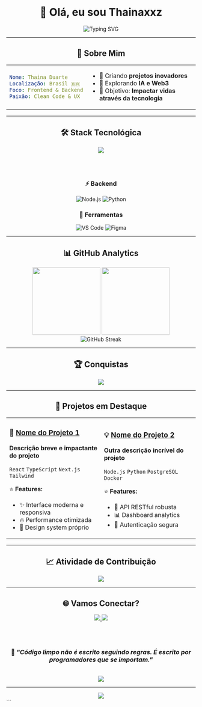 <div align="center">

# 👋 Olá, eu sou **Thainaxxz**

<img src="https://readme-typing-svg.demolab.com?font=Fira+Code&size=22&duration=3000&pause=1000&color=6366F1&center=true&vCenter=true&multiline=true&width=600&height=100&lines=Desenvolvedor+Full+Stack;Criando+experiências+digitais+incríveis;Transformando+ideias+em+código" alt="Typing SVG" />

</div>

---

<div align="center">

## 🎨 **Sobre Mim**

</div>

<table align="center">
<tr>
<td>

```yaml
Nome: Thaina Duarte
Localização: Brasil 🇧🇷
Foco: Frontend & Backend
Paixão: Clean Code & UX

```

</td>
<td>

- 🔮 Criando **projetos inovadores**
- 🌱 Explorando **IA e Web3**
- 🎯 Objetivo: **Impactar vidas através da tecnologia**

</td>
</tr>
</table>

---

<div align="center">

## 🛠️ **Stack Tecnológica**

<img src="https://skillicons.dev/icons?i=js,ts,react,nextjs,vue,nodejs,python,tailwind,figma,git&theme=dark" />

<br><br>


### ⚡ **Backend**
![Node.js](https://img.shields.io/badge/Node.js-43853D?style=for-the-badge&logo=node.js&logoColor=white)
![Python](https://img.shields.io/badge/Python-3776AB?style=for-the-badge&logo=python&logoColor=white)


### 🚀 **Ferramentas**
![VS Code](https://img.shields.io/badge/VS_Code-0078D4?style=for-the-badge&logo=visual%20studio%20code&logoColor=white)
![Figma](https://img.shields.io/badge/Figma-F24E1E?style=for-the-badge&logo=figma&logoColor=white)


</div>

---

<div align="center">

## 📊 **GitHub Analytics**

<img height="180em" src="https://github-readme-stats-sigma-five.vercel.app/api?username=Thainaxxz&show_icons=true&theme=react&include_all_commits=true&count_private=true&hide_border=true&bg_color=0D1117&title_color=58A6FF&icon_color=58A6FF&text_color=C9D1D9"/>
<img height="180em" src="https://github-readme-stats-sigma-five.vercel.app/api/top-langs/?username=Thainaxxz&layout=compact&langs_count=8&theme=react&hide_border=true&bg_color=0D1117&title_color=58A6FF&text_color=C9D1D9"/>

<br>

<img src="https://github-readme-streak-stats.herokuapp.com/?user=Thainaxxz&theme=react&hide_border=true&background=0D1117&stroke=58A6FF&ring=58A6FF&fire=FF6B6B&currStreakLabel=58A6FF" alt="GitHub Streak" />

</div>

---

<div align="center">

## 🏆 **Conquistas**

<img src="https://github-profile-trophy.vercel.app/?username=Thainaxxz&theme=onestar&no-frame=true&no-bg=true&margin-w=4&row=1" />

</div>

---

<div align="center">

## 🎯 **Projetos em Destaque**

<table>
<tr>
<td width="50%">

### 🚀 [Nome do Projeto 1](https://github.com/Thainaxxz/PROJETO1)
**Descrição breve e impactante do projeto**

`React` `TypeScript` `Next.js` `Tailwind`

⭐ **Features:**
- ✨ Interface moderna e responsiva
- 🔥 Performance otimizada
- 🎨 Design system próprio

</td>
<td width="50%">

### 💡 [Nome do Projeto 2](https://github.com/Thainaxxz/PROJETO2)
**Outra descrição incrível do projeto**

`Node.js` `Python` `PostgreSQL` `Docker`

⭐ **Features:**
- 🚀 API RESTful robusta
- 📊 Dashboard analytics
- 🔐 Autenticação segura

</td>
</tr>
</table>

</div>

---

<div align="center">

## 📈 **Atividade de Contribuição**

<img src="https://github-readme-activity-graph.vercel.app/graph?username=Thainaxxz&custom_title=Contribuições%20nos%20últimos%2012%20meses&bg_color=0D1117&color=58A6FF&line=58A6FF&point=FFFFFF&area=true&hide_border=true" />

</div>

---

<div align="center">

## 🌐 **Vamos Conectar?**

<a href="https://www.linkedin.com/in/alda-thaina-duarte-9339b4206/">
  <img src="https://img.shields.io/badge/LinkedIn-0077B5?style=for-the-badge&logo=linkedin&logoColor=white" />
</a>
<a href="mailto:aldasilvavs1@gmail.com">
  <img src="https://img.shields.io/badge/Email-D14836?style=for-the-badge&logo=gmail&logoColor=white" />
</a>

<br><br>

### 💭 *"Código limpo não é escrito seguindo regras. É escrito por programadores que se importam."*

<br>

<img src="https://capsule-render.vercel.app/api?type=waving&color=gradient&customColorList=6,11,20&height=150&section=footer&text=Obrigado%20pela%20visita!&fontSize=42&fontColor=fff&animation=twinkling&fontAlignY=65"/>

</div>

---

<div align="center">
  <img src="https://komarev.com/ghpvc/?username=Thainaxxz&color=blueviolet&style=for-the-badge&label=VISUALIZAÇÕES" />
</div>
```

